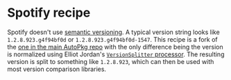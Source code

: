 # Spotify recipe
Spotify doesn't use [semantic versioning](https://semver.org/). A typical version string looks like `1.2.8.923.g4f94bf0d` or `1.2.8.923.g4f94bf0d-1547`. This recipe is a fork of the [one in the main AutoPkg repo](https://github.com/autopkg/recipes/blob/master/Spotify/Spotify.munki.recipe) with the only difference being the version is normalized using Elliot Jordan's [`VersionSplitter` processor](https://github.com/autopkg/homebysix-recipes/blob/master/VersionSplitter/VersionSplitter.py). The resulting version is split to something like `1.2.8.923`, which can then be used with most version comparison libraries.